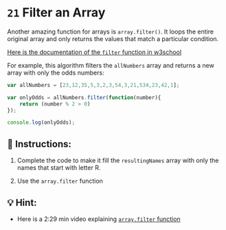 # `21` Filter an Array

Another amazing function for arrays is `array.filter()`. 
It loops the entire original array and only returns the values that match a particular condition.

[Here is the documentation of the `filter` function in w3school](https://www.w3schools.com/jsref/jsref_filter.asp)

For example, this algorithm filters the `allNumbers` array and returns a new array with only the odds numbers:

```js
var allNumbers = [23,12,35,5,3,2,3,54,3,21,534,23,42,1];

var onlyOdds = allNumbers.filter(function(number){
	return (number % 2 > 0)
});

console.log(onlyOdds);
```

## 📝 Instructions:

1. Complete the code to make it fill the `resultingNames` array with only the names that start with letter R.

2. Use the `array.filter` function

## 💡 Hint:

+ Here is a 2:29 min video explaining [`array.filter` function](https://www.youtube.com/watch?v=0qsFDFC2oEE)